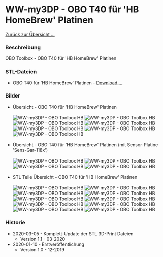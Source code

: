 # WW-my3DP - OBO T40 für 'HB HomeBrew' Platinen

[Zurück zur Übersicht ... ](../README.md)

### Beschreibung
OBO Toolbox - OBO T40 für 'HB HomeBrew' Platinen

### STL-Dateien
- OBO T40 für 'HB HomeBrew' Platinen - [Download ...](./bin/OBO_T40_HB_20200305.zip)

### Bilder
- Übersicht - OBO T40 für 'HB HomeBrew' Platinen
<br><br>
![WW-my3DP - OBO Toolbox HB](./img/OBO_T40_HB_01.jpg "OBO T40 HB")
![WW-my3DP - OBO Toolbox HB](./img/OBO_T40_HB_02.jpg "OBO T40 HB")
![WW-my3DP - OBO Toolbox HB](./img/OBO_T40_HB_05.jpg "OBO T40 HB")
![WW-my3DP - OBO Toolbox HB](./img/OBO_T40_HB_06.jpg "OBO T40 HB")
![WW-my3DP - OBO Toolbox HB](./img/OBO_T40_HB_07.jpg "OBO T40 HB")
![WW-my3DP - OBO Toolbox HB](./img/OBO_T40_HB_03.jpg "OBO T40 HB")
![WW-my3DP - OBO Toolbox HB](./img/OBO_T40_HB_04.jpg "OBO T40 HB")
<br><br>
- Übersicht - OBO T40 für 'HB HomeBrew' Platinen (mit Sensor-Platine 'Sens-Gar-118x')
<br><br>
![WW-my3DP - OBO Toolbox HB](./img/OBO_T40_HB_118x_01.jpg "OBO T40 HB")
![WW-my3DP - OBO Toolbox HB](./img/OBO_T40_HB_118x_02.jpg "OBO T40 HB")
![WW-my3DP - OBO Toolbox HB](./img/OBO_T40_HB_118x_03.jpg "OBO T40 HB")
![WW-my3DP - OBO Toolbox HB](./img/OBO_T40_HB_118x_04.jpg "OBO T40 HB")
<br><br>
- STL Teile Übersicht - OBO T40 für 'HB HomeBrew' Platinen
<br><br>
![WW-my3DP - OBO Toolbox HB](./img/OBO_T40_HB_BasePlate-1.jpg "OBO_T40_HB_BasePlate-1")
![WW-my3DP - OBO Toolbox HB](./img/OBO_T40_HB_BasePlate-2.jpg "OBO_T40_HB_BasePlate-2")
![WW-my3DP - OBO Toolbox HB](./img/OBO_T40_HB_BasePlate-3.jpg "OBO_T40_HB_BasePlate-3")
![WW-my3DP - OBO Toolbox HB](./img/OBO_T40_HB_BasePlate-A.jpg "OBO_T40_HB_BasePlate-A")
![WW-my3DP - OBO Toolbox HB](./img/OBO_T40_HB_BatHolder.jpg "OBO_T40_HB_BatHolder")
![WW-my3DP - OBO Toolbox HB](./img/OBO_T40_HB_BatHolder_118x.jpg "OBO_T40_HB_BatHolder_118x")
![WW-my3DP - OBO Toolbox HB](./img/OBO_T40_Holder_HB-UNI-Sens-X.jpg "OBO_T40_Holder_HB-UNI-Sens-X")
![WW-my3DP - OBO Toolbox HB](./img/OBO_T40_Holder_HB-UNI-Mini-X.jpg "OBO_T40_Holder_HB-UNI-Mini-X")
![WW-my3DP - OBO Toolbox HB](./img/OBO_T40_Holder_HB-UNI-Mini.jpg "OBO_T40_Holder_HB-UNI-Mini")
![WW-my3DP - OBO Toolbox HB](./img/OBO_T40_HB_BatHolder_9V.jpg "OBO_T40_HB_BatHolder_9V")

### Historie
- 2020-03-05 - Komplett-Update der STL 3D-Print Dateien
  - Version 1.1 - 03-2020
- 2020-01-10 - Erstveröffentlichung
  - Version 1.0 - 12-2019
